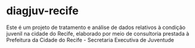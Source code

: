 # diagjuv-recife
Este é um projeto de tratamento e análise de dados relativos à condição juvenil na cidade do Recife, elaborado por meio de consultoria prestada à Prefeitura da Cidade do Recife - Secretaria Executiva de Juventude 
